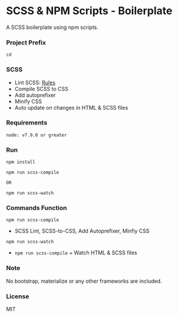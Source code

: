 # SCSS & NPM Scripts - Boilerplate
A SCSS boilerplate using npm scripts.

### Project Prefix
`cd`

### SCSS
  - Lint SCSS: [Rules](https://stylelint.io/user-guide/rules/)
  - Compile SCSS to CSS
  - Add autoprefixer
  - Minify CSS
  - Auto update on changes in HTML & SCSS files

### Requirements
`node: v7.9.0 or greater`

### Run
```
npm install
```
```
npm run scss-compile

OR

npm run scss-watch
```

### Commands Function

`npm run scss-compile`
  - SCSS Lint, SCSS-to-CSS, Add Autoprefixer, Minfiy CSS

`npm run scss-watch`
  - `npm run scss-compile` + Watch HTML & SCSS files

### Note
No bootstrap, materialize or any other frameworks are included.

### License
MIT
